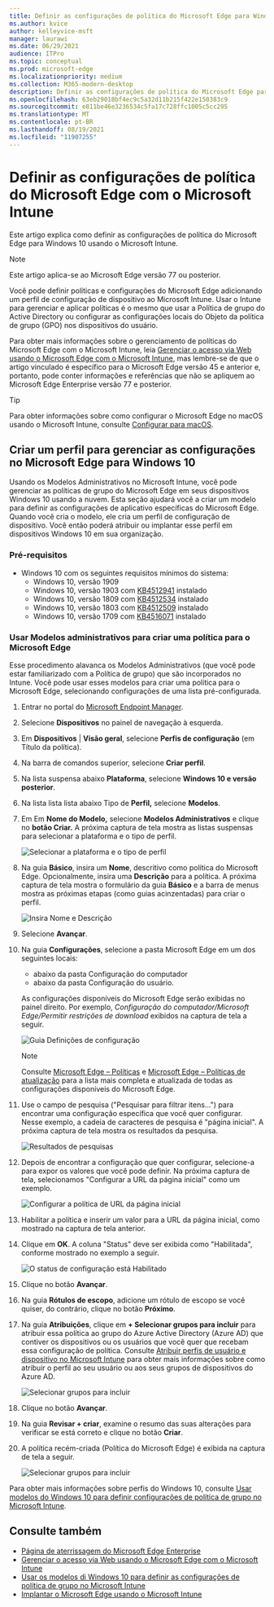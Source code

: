 ```yaml
---
title: Definir as configurações de política do Microsoft Edge para Windows usando o Microsoft Intune.
ms.author: kvice
author: kelleyvice-msft
manager: laurawi
ms.date: 06/29/2021
audience: ITPro
ms.topic: conceptual
ms.prod: microsoft-edge
ms.localizationpriority: medium
ms.collection: M365-modern-desktop
description: Definir as configurações de política do Microsoft Edge para Windows usando o Microsoft Intune.
ms.openlocfilehash: 63eb29018bf4ec9c5a32d11b215f422e150383c9
ms.sourcegitcommit: e811be46e3236534c5fa17c728ffc1005c5cc295
ms.translationtype: MT
ms.contentlocale: pt-BR
ms.lasthandoff: 08/19/2021
ms.locfileid: "11907255"
---
```

# <a name="configure-microsoft-edge-policy-settings-with-microsoft-intune"></a>Definir as configurações de política do Microsoft Edge com o Microsoft Intune

Este artigo explica como definir as configurações de política do Microsoft Edge para Windows 10 usando o Microsoft Intune.

> [!NOTE]
> Este artigo aplica-se ao Microsoft Edge versão 77 ou posterior.

Você pode definir políticas e configurações do Microsoft Edge adicionando um perfil de configuração de dispositivo ao Microsoft Intune. Usar o Intune para gerenciar e aplicar políticas é o mesmo que usar a Política de grupo do Active Directory ou configurar as configurações locais do Objeto da política de grupo (GPO) nos dispositivos do usuário.

Para obter mais informações sobre o gerenciamento de políticas do Microsoft Edge com o Microsoft Intune, leia [Gerenciar o acesso via Web usando o Microsoft Edge com o Microsoft Intune](/intune/manage-microsoft-edge), mas lembre-se de que o artigo vinculado é específico para o Microsoft Edge versão 45 e anterior e, portanto, pode conter informações e referências que não se apliquem ao Microsoft Edge Enterprise versão 77 e posterior.

> [!TIP]
> Para obter informações sobre como configurar o Microsoft Edge no macOS usando o Microsoft Intune, consulte [Configurar para macOS](configure-microsoft-edge-on-mac.md).

## <a name="create-a-profile-to-manage-settings-in-microsoft-edge-for-windows-10"></a>Criar um perfil para gerenciar as configurações no Microsoft Edge para Windows 10

Usando os Modelos Administrativos no Microsoft Intune, você pode gerenciar as políticas de grupo do Microsoft Edge em seus dispositivos Windows 10 usando a nuvem. Esta seção ajudará você a criar um modelo para definir as configurações de aplicativo específicas do Microsoft Edge. Quando você cria o modelo, ele cria um perfil de configuração de dispositivo. Você então poderá atribuir ou implantar esse perfil em dispositivos Windows 10 em sua organização.

### <a name="prerequisites"></a>Pré-requisitos

- Windows 10 com os seguintes requisitos mínimos do sistema:
  - Windows 10, versão 1909
  - Windows 10, versão 1903 com [KB4512941](https://support.microsoft.com/kb/4512941) instalado
  - Windows 10, versão 1809 com [KB4512534](https://support.microsoft.com/kb/4512534) instalado
  - Windows 10, versão 1803 com [KB4512509](https://support.microsoft.com/kb/4512509) instalado
  - Windows 10, versão 1709 com [KB4516071](https://support.microsoft.com/kb/4516071) instalado

### <a name="use-administrative-templates-to-create-a-policy-for-microsoft-edge"></a>Usar Modelos administrativos para criar uma política para o Microsoft Edge

Esse procedimento alavanca os Modelos Administrativos (que você pode estar familiarizado com a Política de grupo) que são incorporados no Intune. Você pode usar esses modelos para criar uma política para o Microsoft Edge, selecionando configurações de uma lista pré-configurada.

1. Entrar no portal do [Microsoft Endpoint Manager](https://endpoint.microsoft.com/).
2. Selecione **Dispositivos** no painel de navegação à esquerda.
3. Em **Dispositivos** | **Visão geral**, selecione **Perfis de configuração** (em Título da política).
4. Na barra de comandos superior, selecione **Criar perfil**.
5. Na lista suspensa abaixo **Plataforma**, selecione **Windows 10 e versão posterior**.
6. Na lista lista lista abaixo Tipo de **Perfil,** selecione **Modelos**.
7. Em Em **Nome do Modelo,** selecione **Modelos Administrativos** e clique no **botão Criar.** A próxima captura de tela mostra as listas suspensas para selecionar a plataforma e o tipo de perfil.

    ![Selecionar a plataforma e o tipo de perfil](./media/configure-edge-with-intune/create-profile-platform.png)

7. Na guia **Básico**, insira um **Nome**, descritivo como política do Microsoft Edge. Opcionalmente, insira uma **Descrição** para a política.
A próxima captura de tela mostra o formulário da guia **Básico** e a barra de menus mostra as próximas etapas (como guias acinzentadas) para criar o perfil.

   ![Insira Nome e Descrição](./media/configure-edge-with-intune/create-profile-basics-tab.png)

8. Selecione **Avançar**.
9. Na guia **Configurações**, selecione a pasta Microsoft Edge em um dos seguintes locais:

   - abaixo da pasta Configuração do computador
   - abaixo da pasta Configuração do usuário.

   As configurações disponíveis do Microsoft Edge serão exibidas no painel direito. Por exemplo, *Configuração do computador/Microsoft Edge/Permitir restrições de download* exibidos na captura de tela a seguir.

   ![Guia Definições de configuração](./media/configure-edge-with-intune/create-profile-configuration-settings-tab.png)

   > [!NOTE]
   > Consulte [Microsoft Edge – Políticas](./microsoft-edge-policies.md) e [Microsoft Edge – Políticas de atualização](./microsoft-edge-update-policies.md) para a lista mais completa e atualizada de todas as configurações disponíveis do Microsoft Edge.

10. Use o campo de pesquisa ("Pesquisar para filtrar itens...") para encontrar uma configuração específica que você quer configurar. Nesse exemplo, a cadeia de caracteres de pesquisa é "página inicial". A próxima captura de tela mostra os resultados da pesquisa.

    ![Resultados de pesquisas](./media/configure-edge-with-intune/create-profile-configuration-settings-tab-search.png)

11. Depois de encontrar a configuração que quer configurar, selecione-a para expor os valores que você pode definir. Na próxima captura de tela, selecionamos "Configurar a URL da página inicial" como um exemplo.

    ![Configurar a política de URL da página inicial](./media/configure-edge-with-intune/create-profile-configuration-settings-tab-edit-pol.png)

12. Habilitar a política e inserir um valor para a URL da página inicial, como mostrado na captura de tela anterior.

13. Clique em **OK**. A coluna "Status" deve ser exibida como "Habilitada", conforme mostrado no exemplo a seguir.

    ![O status de configuração está Habilitado](./media/configure-edge-with-intune/create-profile-configuration-settings-tab-set-enabled.png)

14. Clique no botão **Avançar**.

15. Na guia **Rótulos de escopo**, adicione um rótulo de escopo se você quiser, do contrário, clique no botão **Próximo**.

16. Na guia **Atribuições**, clique em **+ Selecionar grupos para incluir** para atribuir essa política ao grupo do Azure Active Directory (Azure AD) que contiver os dispositivos ou os usuários que você quer que recebam essa configuração de política. Consulte [Atribuir perfis de usuário e dispositivo no Microsoft Intune](/intune/device-profile-assign) para obter mais informações sobre como atribuir o perfil ao seu usuário ou aos seus grupos de dispositivos do Azure AD.

    ![Selecionar grupos para incluir](./media/configure-edge-with-intune/create-profile-assignments-tab.png)

17. Clique no botão **Avançar**.

18. Na guia **Revisar + criar**, examine o resumo das suas alterações para verificar se está correto e clique no botão **Criar**.

19. A política recém-criada (Política do Microsoft Edge) é exibida na captura de tela a seguir.

    ![Selecionar grupos para incluir](./media/configure-edge-with-intune/create-profile-new-policy-finished.png)

Para obter mais informações sobre perfis do Windows 10, consulte [Usar modelos do Windows 10 para definir configurações de política de grupo no Microsoft Intune](/intune/administrative-templates-windows).

## <a name="see-also"></a>Consulte também

- [Página de aterrissagem do Microsoft Edge Enterprise](https://aka.ms/EdgeEnterprise)
- [Gerenciar o acesso via Web usando o Microsoft Edge com o Microsoft Intune](/intune/manage-microsoft-edge)
- [Usar os modelos di Windows 10 para definir as configurações de política de grupo no Microsoft Intune](/intune/administrative-templates-windows)
- [Implantar o Microsoft Edge usando o Microsoft Intune](/intune/apps/apps-windows-edge/?bc=https%3a%2f%2fdocs.microsoft.com%2fDeployEdge%2fbreadcrumb%2ftoc.json&toc=https%3a%2f%2fdocs.microsoft.com%2fDeployEdge%2ftoc.json)
